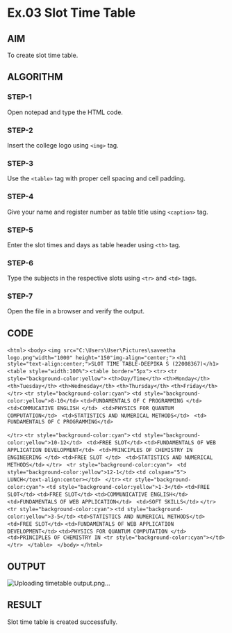 # Ex.03 Slot Time Table
## AIM
  To create slot time table.

## ALGORITHM
### STEP-1
  Open notepad and type the HTML code.

### STEP-2
  Insert the college logo using ```<img>``` tag.

### STEP-3
  Use the ```<table>``` tag with proper cell spacing and cell padding.  

### STEP-4
  Give your name and register number as table title using ```<caption>``` tag.

### STEP-5
  Enter the slot times and days as table header using ```<th>``` tag.
  
### STEP-6
  Type the subjects in the respective slots using ```<tr>``` and ```<td>``` tags.
 
### STEP-7
  Open the file in a browser and verify the output.
  
## CODE
`<html>`
`<body>`
 `<img src="C:\Users\User\Pictures\saveetha logo.png"width="1000" height="150"img-align="center;">`
`<h1 style="text-align:center;">SLOT TIME TABLE-DEEPIKA S (22008367)</h1>`
`<table style="width:100%">`
`<table border="5px">`
  `<tr>`
  `<tr style="background-color:yellow">`
    `<th>Day/Time</th>`
    `<th>Monday</th> `
    `<th>Tuesday</th>`
    `<th>Wednesday</th>`
    `<th>Thursday</th>`
    `<th>Friday</th>`
`</tr>`
  `<tr style="background-color:cyan">`
    `<td style="background-color:yellow">8-10</td>`
    `<td>FUNDAMENTALS OF C PROGRAMMING </td>`
   ` <td>COMMUCATIVE ENGLISH </td>`
   ` <td>PHYSICS FOR QUANTUM COMPUTATION</td>`
   ` <td>STATISTICS AND NUMERICAL METHODS</td>`
   ` <td> FUNDAMENTALS OF C PROGRAMMING</td>`

  `</tr>`
  `<tr style="background-color:cyan">`
    `<td style="background-color:yellow">10-12</td>`
   ` <td>FREE SLOT</td>`
    `<td>FUNDAMENTALS OF WEB APPLICATION DEVELOPMENT</td>`
   ` <td>PRINCIPLES OF CHEMISTRY IN ENGINEERING </td>`
    `<td>FREE SLOT </td>`
   ` <td>STATISTICS AND NUMERICAL METHODS</td>`
  `</tr>`
 ` <tr style="background-color:cyan">`
   ` <td style="background-color:yellow">12-1</td>`
    `<td colspan="5"> LUNCH</text-align:center></td>`
 ` </tr>`
`<tr style="background-color:cyan">`
    `<td style="background-color:yellow">1-3</td>`
    `<td>FREE SLOT</td>`
    `<td>FREE SLOT</td>`
    `<td>COMMUNICATIVE ENGLISH</td>`
   ` <td>FUNDAMENTALS OF WEB APPLICATION</td>`
   ` <td>SOFT SKILLS</td>`
`</tr>`
`<tr style="background-color:cyan">`
  `<td style="background-color:yellow">3-5</td>`
    `<td>STATISTICS AND NUMERICAL METHODS</td>`
   ` <td>FREE SLOT</td> `
    ` <td>FUNDAMENTALS OF WEB APPLICATION DEVELOPMENT</td> `
     `<td>PHYSICS FOR QUANTUM COMPUTATION </td> `
    ` <td>PRINCIPLES OF CHEMISTRY IN <tr style="background-color:cyan"></td> `
 `</tr> `
 `</table> `
`</body>`
`</html>`




## OUTPUT
![Uploading timetable output.png…]()


## RESULT
 Slot time table is created successfully.

